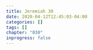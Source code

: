 ```yaml
---
title: Jeremiah 30
date: 2020-04-12T12:45:03-04:00
categories: []
tags: []
chapter: "030"
inprogress: false
---
```


